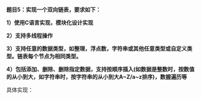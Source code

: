 **题目5：实现一个双向链表，要求如下：**

**1）使用C语言实现，模块化设计实现**

**2）支持多线程操作**

**3）支持任意的数据类型，如整理，浮点数，字符串或其他任意类型或自定义类型。链表每个节点为相同类型。**

**4）包括添加、删除、删除指定数据，支持按顺序插入(如数据是整数时，按数值的从小到大，如字符串时，按字符串的从小到大A~Z/a~z排序)，数握遍历等**

具体实现：

